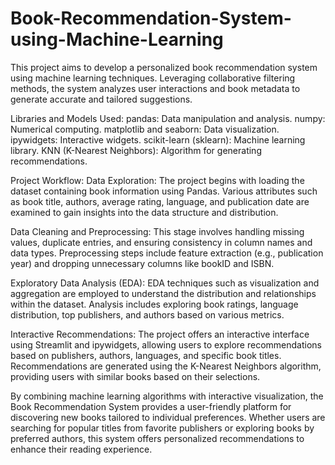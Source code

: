 # Book-Recommendation-System-using-Machine-Learning

This project aims to develop a personalized book recommendation system using machine learning techniques. Leveraging collaborative filtering methods, the system analyzes user interactions and book metadata to generate accurate and tailored suggestions.

Libraries and Models Used:
pandas: Data manipulation and analysis.
numpy: Numerical computing.
matplotlib and seaborn: Data visualization.
ipywidgets: Interactive widgets.
scikit-learn (sklearn): Machine learning library.
KNN (K-Nearest Neighbors): Algorithm for generating recommendations.

Project Workflow:
Data Exploration: The project begins with loading the dataset containing book information using Pandas. Various attributes such as book title, authors, average rating, language, and publication date are examined to gain insights into the data structure and distribution.

Data Cleaning and Preprocessing: This stage involves handling missing values, duplicate entries, and ensuring consistency in column names and data types. Preprocessing steps include feature extraction (e.g., publication year) and dropping unnecessary columns like bookID and ISBN.

Exploratory Data Analysis (EDA): EDA techniques such as visualization and aggregation are employed to understand the distribution and relationships within the dataset. Analysis includes exploring book ratings, language distribution, top publishers, and authors based on various metrics.

Interactive Recommendations: The project offers an interactive interface using Streamlit and ipywidgets, allowing users to explore recommendations based on publishers, authors, languages, and specific book titles. Recommendations are generated using the K-Nearest Neighbors algorithm, providing users with similar books based on their selections.

By combining machine learning algorithms with interactive visualization, the Book Recommendation System provides a user-friendly platform for discovering new books tailored to individual preferences. Whether users are searching for popular titles from favorite publishers or exploring books by preferred authors, this system offers personalized recommendations to enhance their reading experience.

